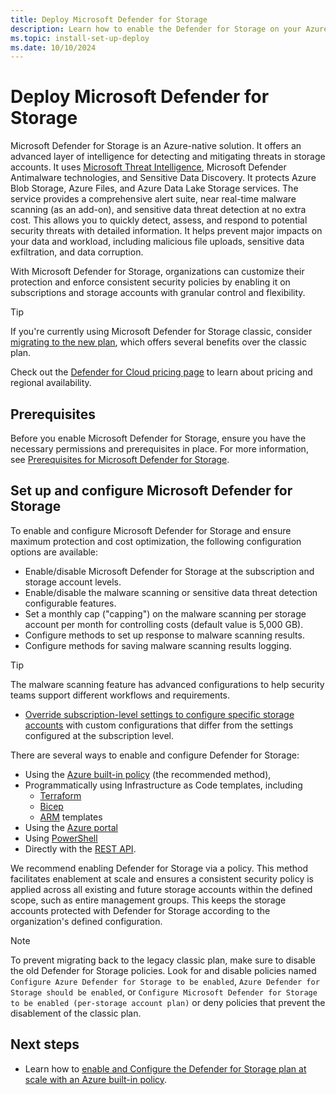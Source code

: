 ```yaml
---
title: Deploy Microsoft Defender for Storage
description: Learn how to enable the Defender for Storage on your Azure subscription for Microsoft Defender for Cloud.
ms.topic: install-set-up-deploy
ms.date: 10/10/2024
---
```


# Deploy Microsoft Defender for Storage

Microsoft Defender for Storage is an Azure-native solution. It offers an advanced layer of intelligence for detecting and mitigating threats in storage accounts. It uses [Microsoft Threat Intelligence](https://www.microsoft.com/insidetrack/blog/microsoft-uses-threat-intelligence-to-protect-detect-and-respond-to-threats/), Microsoft Defender Antimalware technologies, and Sensitive Data Discovery. It protects Azure Blob Storage, Azure Files, and Azure Data Lake Storage services. The service provides a comprehensive alert suite, near real-time malware scanning (as an add-on), and sensitive data threat detection at no extra cost. This allows you to quickly detect, assess, and respond to potential security threats with detailed information. It helps prevent major impacts on your data and workload, including malicious file uploads, sensitive data exfiltration, and data corruption.

With Microsoft Defender for Storage, organizations can customize their protection and enforce consistent security policies by enabling it on subscriptions and storage accounts with granular control and flexibility.

   > [!TIP]
   > If you're currently using Microsoft Defender for Storage classic, consider [migrating to the new plan](defender-for-storage-classic-migrate.md), which offers several benefits over the classic plan.

Check out the [Defender for Cloud pricing page](https://azure.microsoft.com/pricing/details/defender-for-cloud/) to learn about pricing and regional availability.

## Prerequisites

Before you enable Microsoft Defender for Storage, ensure you have the necessary permissions and prerequisites in place. For more information, see [Prerequisites for Microsoft Defender for Storage](support-matrix-defender-for-storage.md).

## Set up and configure Microsoft Defender for Storage

To enable and configure Microsoft Defender for Storage and ensure maximum protection and cost optimization, the following configuration options are available:

- Enable/disable Microsoft Defender for Storage at the subscription and storage account levels.
- Enable/disable the malware scanning or sensitive data threat detection configurable features.
- Set a monthly cap ("capping") on the malware scanning per storage account per month for controlling costs (default value is 5,000 GB).
- Configure methods to set up response to malware scanning results.
- Configure methods for saving malware scanning results logging.

> [!TIP]
> The malware scanning feature has advanced configurations to help security teams support different workflows and requirements.

- [Override subscription-level settings to configure specific storage accounts](advanced-configurations-for-malware-scanning.md#override-defender-for-storage-subscription-level-settings) with custom configurations that differ from the settings configured at the subscription level.

There are several ways to enable and configure Defender for Storage:

- Using the [Azure built-in policy](defender-for-storage-policy-enablement.md) (the recommended method),
- Programmatically using Infrastructure as Code templates, including
  - [Terraform](defender-for-storage-infrastructure-as-code-enablement.md?tabs=enable-subscription#terraform-template)
  - [Bicep](defender-for-storage-infrastructure-as-code-enablement.md?tabs=enable-subscription#bicep-template)
  - [ARM](defender-for-storage-infrastructure-as-code-enablement.md?tabs=enable-subscription#azure-resource-manager-template) templates
- Using the [Azure portal](defender-for-storage-azure-portal-enablement.md?tabs=enable-subscription)
- Using [PowerShell](defender-for-storage-powershell-enablement.md??tabs=enable-subscription)
- Directly with the [REST API](defender-for-storage-rest-api-enablement.md?tabs=enable-subscription).

We recommend enabling Defender for Storage via a policy. This method facilitates enablement at scale and ensures a consistent security policy is applied across all existing and future storage accounts within the defined scope, such as entire management groups. This keeps the storage accounts protected with Defender for Storage according to the organization's defined configuration.

> [!NOTE]
> To prevent migrating back to the legacy classic plan, make sure to disable the old Defender for Storage policies. Look for and disable policies named ``Configure Azure Defender for Storage to be enabled``, ``Azure Defender for Storage should be enabled``, or ``Configure Microsoft Defender for Storage to be enabled (per-storage account plan)`` or deny policies that prevent the disablement of the classic plan.

## Next steps

- Learn how to [enable and Configure the Defender for Storage plan at scale with an Azure built-in policy](defender-for-storage-policy-enablement.md).
